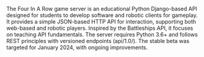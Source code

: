 The Four In A Row game server is an educational Python Django-based API designed for students to develop software and robotic clients for gameplay. It provides a simple JSON-based HTTP API for interaction, supporting both web-based and robotic players. Inspired by the Battleships API, it focuses on teaching API fundamentals. The server requires Python 3.6+ and follows REST principles with versioned endpoints (api/1.0/). The stable beta was targeted for January 2024, with ongoing improvements.
